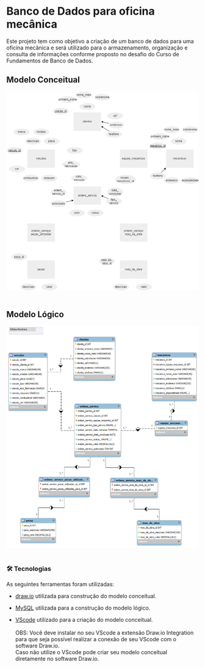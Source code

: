 # Banco de Dados para oficina mecânica

Este projeto tem como objetivo a criação de um banco de dados para uma oficina mecânica e será utilizado para o armazenamento, organização e consulta de informações conforme proposto no desafio do Curso de Fundamentos de Banco de Dados.<br>

## Modelo Conceitual

![modelo_conceitual_oficina_mecanica](modelo_conceitual_oficina_mecanica.png)<br><br>


## Modelo Lógico

![modelo_logico_oficina_mecanica](modelo_logico_oficina_mecanica.png)<br><br>


### 🛠️ Tecnologias
As seguintes ferramentas foram utilizadas:

- [draw.io](https://www.drawio.com/) utilizada para construção do modelo conceitual.

- [MySQL](https://www.mysql.com/) utilizada para a construção do modelo lógico.

- [VScode](https://code.visualstudio.com/) utilizado para a criação do modelo conceitual.<br><br>
OBS: Você deve instalar no seu VScode a extensão Draw.io Integration para que seja possível realizar a conexão de seu VScode com o software Draw.io.<br>
Caso não utilize o VScode pode criar seu modelo conceitual diretamente no software Draw.io.

